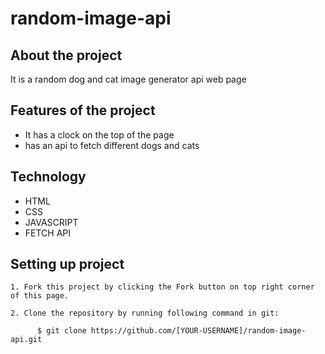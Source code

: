 # random-image-api


## About the project

It is a random dog and cat image generator api web page

## Features of the project

- It has a clock on the top of the page
- has an api to fetch different dogs and cats

## Technology
- HTML
- CSS
- JAVASCRIPT
- FETCH API

## Setting up project
    1. Fork this project by clicking the Fork button on top right corner of this page.

    2. Clone the repository by running following command in git:

          $ git clone https://github.com/[YOUR-USERNAME]/random-image-api.git
